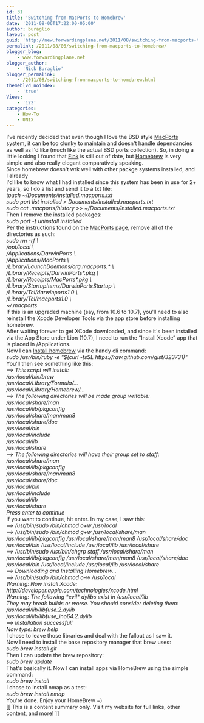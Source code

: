 ```yaml
---
id: 31
title: 'Switching from MacPorts to Homebrew'
date: '2011-08-06T17:22:00-05:00'
author: buraglio
layout: post
guid: 'http://new.forwardingplane.net/2011/08/switching-from-macports-to-homebrew/'
permalink: /2011/08/06/switching-from-macports-to-homebrew/
blogger_blog:
    - www.forwardingplane.net
blogger_author:
    - 'Nick Buraglio'
blogger_permalink:
    - /2011/08/switching-from-macports-to-homebrew.html
themeblvd_noindex:
    - 'true'
Views:
    - '122'
categories:
    - How-To
    - UNIX
---
```


<div>I've recently decided that even though I love the BSD style <a href="http://www.macports.org">MacPorts</a> system, it can be too clunky to maintain and doesn't handle dependancies as well as I'd like (much like the actual BSD ports collection). So, in doing a little looking I found that <a href="http://www.finkproject.org/">Fink</a> is still out of date, but <a href="http://mxcl.github.com/homebrew/">Homebrew</a> is very simple and also really elegant comparatively speaking.</div>
<div></div>
<div>Since homebrew doesn't wrk well with other packge systems installed, and I already</div>
<div></div>
<div>I'd like to know what I had installed since this system has been in use for 2+ years, so I do a list and send it to a txt file:</div>
<div></div>
<div><em>touch ~/Documents/installed.macports.txt</em></div>
<div><em>sudo port list installed &gt; Documents/installed.macports.txt</em></div>
<div>
<div><em>sudo cat .macports/history &gt;&gt; ~/Documents/installed.macports.txt</em></div>
</div>
<div></div>
<div>Then I remove the installed packages:</div>
<div></div>
<div><em>sudo port -f uninstall installed</em></div>
<div></div>
<div>Per the instructions found on the <a href="http://guide.macports.org/chunked/installing.macports.uninstalling.html">MacPorts page</a>, remove all of the directories as such:</div>
<div></div>
<div>
<div><em>sudo rm -rf \</em></div>
<div><em> /opt/local \</em></div>
<div><em> /Applications/DarwinPorts \</em></div>
<div><em> /Applications/MacPorts \</em></div>
<div><em> /Library/LaunchDaemons/org.macports.* \</em></div>
<div><em> /Library/Receipts/DarwinPorts*.pkg \</em></div>
<div><em> /Library/Receipts/MacPorts*.pkg \</em></div>
<div><em> /Library/StartupItems/DarwinPortsStartup \</em></div>
<div><em> /Library/Tcl/darwinports1.0 \</em></div>
<div><em> /Library/Tcl/macports1.0 \</em></div>
<div><em> ~/.macports</em></div>
</div>
<div></div>
<div>If this is an upgraded machine (say, from 10.6 to 10.7), you'll need to also reinstall the Xcode Developer Tools via the app store before installing homebrew.</div>
<div></div>
<div>After waiting forever to get XCode downloaded, and since it's been installed via the App Store under Lion (10.7), I need to run the “Install Xcode” app that is placed in /Applications.</div>
<div></div>
<div>Now I can <a href="https://github.com/mxcl/homebrew/wiki/Installation">Install homebrew</a> via the handy cli command:</div>
<div></div>
<div><em>sudo /usr/bin/ruby -e "$(curl -fsSL https://raw.github.com/gist/323731)"</em></div>
<div><em>
</em></div>
<div>You'll then see something like this:</div>
<div></div>
<div>
<div><em>==&gt; This script will install:</em></div>
<div><em>/usr/local/bin/brew</em></div>
<div><em>/usr/local/Library/Formula/...</em></div>
<div><em>/usr/local/Library/Homebrew/...</em></div>
<div><em>==&gt; The following directories will be made group writable:</em></div>
<div><em>/usr/local/share/man</em></div>
<div><em>/usr/local/lib/pkgconfig</em></div>
<div><em>/usr/local/share/man/man8</em></div>
<div><em>/usr/local/share/doc</em></div>
<div><em>/usr/local/bin</em></div>
<div><em>/usr/local/include</em></div>
<div><em>/usr/local/lib</em></div>
<div><em>/usr/local/share</em></div>
<div><em>==&gt; The following directories will have their group set to staff:</em></div>
<div><em>/usr/local/share/man</em></div>
<div><em>/usr/local/lib/pkgconfig</em></div>
<div><em>/usr/local/share/man/man8</em></div>
<div><em>/usr/local/share/doc</em></div>
<div><em>/usr/local/bin</em></div>
<div><em>/usr/local/include</em></div>
<div><em>/usr/local/lib</em></div>
<div><em>/usr/local/share</em></div>
<div><em>
</em></div>
<div><em>Press enter to continue</em></div>
</div>
<div><em>
</em></div>
<div>If you want to continue, hit enter.<em> </em> In my case, I saw this:</div>
<div><em>
</em></div>
<div>
<div style="font-style: italic;">==&gt; /usr/bin/sudo /bin/chmod o+w /usr/local</div>
<div style="font-style: italic;">==&gt; /usr/bin/sudo /bin/chmod g+w /usr/local/share/man /usr/local/lib/pkgconfig /usr/local/share/man/man8 /usr/local/share/doc /usr/local/bin /usr/local/include /usr/local/lib /usr/local/share</div>
<div style="font-style: italic;">==&gt; /usr/bin/sudo /usr/bin/chgrp staff /usr/local/share/man /usr/local/lib/pkgconfig /usr/local/share/man/man8 /usr/local/share/doc /usr/local/bin /usr/local/include /usr/local/lib /usr/local/share</div>
<div style="font-style: italic;">==&gt; Downloading and Installing Homebrew...</div>
<div style="font-style: italic;">==&gt; /usr/bin/sudo /bin/chmod o-w /usr/local</div>
<div style="font-style: italic;">Warning: Now install Xcode: http://developer.apple.com/technologies/xcode.html</div>
<div style="font-style: italic;">Warning: The following *evil* dylibs exist in /usr/local/lib</div>
<div style="font-style: italic;">They may break builds or worse. You should consider deleting them:</div>
<div style="font-style: italic;">/usr/local/lib/libfuse.2.dylib</div>
<div style="font-style: italic;">/usr/local/lib/libfuse_ino64.2.dylib</div>
<div style="font-style: italic;">==&gt; Installation successful!</div>
<div style="font-style: italic;">Now type: brew help</div>
<div style="font-style: italic;"></div>
<div>I chose to leave those libraries and deal with the fallout as I saw it.</div>
</div>
<div></div>
<div>Now I need to install the base repository manager that brew uses:</div>
<div></div>
<div><em>sudo brew install git</em></div>
<div></div>
<div>Then I can update the brew repository:</div>
<div></div>
<div><em>sudo brew update</em></div>
<div><em>
</em></div>
<div>That's basically it. Now I can install apps via HomeBrew using the simple command:</div>
<div></div>
<div><em>sudo brew install </em></div>
<div></div>
<div>I chose to install nmap as a test:</div>
<div></div>
<div><em>sudo brew install nmap</em></div>
<div><em>
</em></div>
<div>You're done. Enjoy your HomeBrew =)</div>
<div></div>
<div></div>
<div></div>
<div></div>
<div>[[ This is a content summary only. Visit my website for full links, other content, and more! ]]</div>